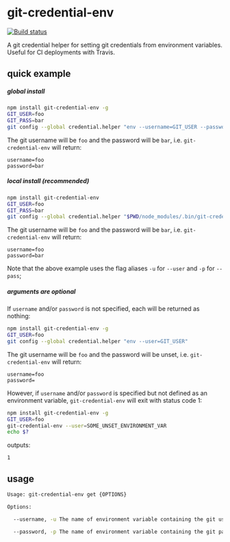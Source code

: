 # git-credential-env

[![Build status][build-badge]][build-href]


A git credential helper for setting git credentials from environment variables. Useful for CI deployments with Travis.


## quick example
##### global install
```bash
npm install git-credential-env -g
GIT_USER=foo
GIT_PASS=bar
git config --global credential.helper "env --username=GIT_USER --password=GIT_PASS"
```

The git username will be `foo` and the password will be `bar`, i.e. `git-credential-env` will return:

```
username=foo
password=bar
```

##### local install (recommended)
```bash
npm install git-credential-env
GIT_USER=foo
GIT_PASS=bar
git config --global credential.helper "$PWD/node_modules/.bin/git-credential-env -u=GIT_USER -p=GIT_PASS"
```

The git username will be `foo` and the password will be `bar`, i.e. `git-credential-env` will return:

```
username=foo
password=bar
```

Note that the above example uses the flag aliases `-u` for `--user` and `-p` for `--pass`;

##### arguments are optional
If `username` and/or `password` is not specified, each will be returned as nothing:
```bash
npm install git-credential-env -g
GIT_USER=foo
git config --global credential.helper "env --user=GIT_USER"
```

The git username will be `foo` and the password will be unset, i.e. `git-credential-env` will return:

```
username=foo
password=
```

However, if `username` and/or `password` is specified but not defined as an environment variable, `git-credential-env` will exit with status code 1:

```bash
npm install git-credential-env -g
GIT_USER=foo
git-credential-env --user=SOME_UNSET_ENVIRONMENT_VAR
echo $?
```

outputs:

```
1
```


## usage
```bash
Usage: git-credential-env get {OPTIONS}

Options:

  --username, -u The name of environment variable containing the git username

  --password, -p The name of environment variable containing the git password
```



[build-badge]: https://travis-ci.org/L33T-KR3W/git-credential-env.svg
[build-href]: https://travis-ci.org/L33T-KR3W/git-credential-env
